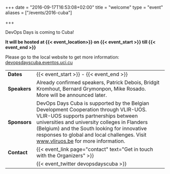 +++
date = "2016-09-17T16:53:08+02:00"
title = "welcome"
type = "event"
aliases = ["/events/2016-cuba"]

+++

DevOps Days is coming to Cuba!

**It will be hosted at {{< event_location>}} on {{< event_start >}} till {{< event_end  >}}**

Please go to the local website to get more information: <a href="https://devopsdayscuba.eventos.uci.cu/">devopsdayscuba.eventos.uci.cu</a>

<!-- <div style="text-align:center;">
  {{< event_logo >}}
</div> -->

<table>
  <tr>
    <td><b>Dates</b></td>
    <td>{{< event_start >}} - {{< event_end >}}
  </tr>
  <!-- <tr>
    <td><b>Location</b></td>
    <td>{{< event_location >}}</td>
  </tr> -->
  <!-- <tr>
    <td><b>Propose</b></td>
    <td>{{< event_link page="propose" text="Propose a talk!" >}}</td>
  </tr> -->
  <!-- <tr>
    <td><b>Register</b></td>
    <td>{{< event_link page="registration" text="Register to attend the event!" >}}</td>
  </tr> -->
  <tr>
    <td><b>Speakers</b></td>
    <td>Already confirmed speakers, Patrick Debois, Bridgit Kromhout, Bernard Grymonpon, Mike Rosado.<br/>  More will be announced later.</td>
  </tr> 
  <tr>
    <td><b>Sponsors</b></td>
    <td>DevOps Days Cuba is supported by the Belgian Development Cooperation through VLIR-UOS.<br/>VLIR-UOS supports partnerships between universities and university colleges in Flanders (Belgium) and the South looking for innovative responses to global and local challenges. Visit <a href="http://www.vliruos.be">www.vliruos.be</a> for more information. 
  </tr>
  <tr>
    <td><b>Contact</b></td>
    <td>{{< event_link page="contact" text="Get in touch with the Organizers" >}}</td>
  </tr>
  <tr>
  <td></td>
    <td>
    {{< event_twitter devopsdayscuba >}} 
    </td>
  </tr>
</table>

